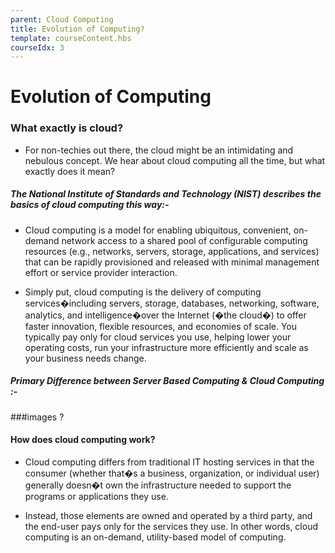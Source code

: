 ```yaml
---
parent: Cloud Computing
title: Evolution of Computing?
template: courseContent.hbs
courseIdx: 3
---
```


# Evolution of Computing

### What exactly is cloud?

- For non-techies out there, the cloud might be an intimidating and nebulous concept. We hear about cloud computing all the time, but what exactly does it mean?

##### The National Institute of Standards and Technology (NIST) describes the basics of cloud computing this way:-

- Cloud computing is a model for enabling ubiquitous, convenient, on-demand network access to a shared pool of configurable computing resources (e.g., networks, servers, storage, applications, and services) that can be rapidly provisioned and released with minimal management effort or service provider interaction.

- Simply put, cloud computing is the delivery of computing services�including servers, storage, databases, networking, software, analytics, and intelligence�over the Internet (�the cloud�) to offer faster innovation, flexible resources, and economies of scale. You typically pay only for cloud services you use, helping lower your operating costs, run your infrastructure more efficiently and scale as your business needs change.

##### Primary Difference between Server Based Computing & Cloud Computing :-


###images ?

#### How does cloud computing work?

- Cloud computing differs from traditional IT hosting services in that the consumer (whether that�s a business, organization, or individual user) generally doesn�t own the infrastructure needed to support the programs or applications they use.

- Instead, those elements are owned and operated by a third party, and the end-user pays only for the services they use. In other words, cloud computing is an on-demand, utility-based model of computing.



